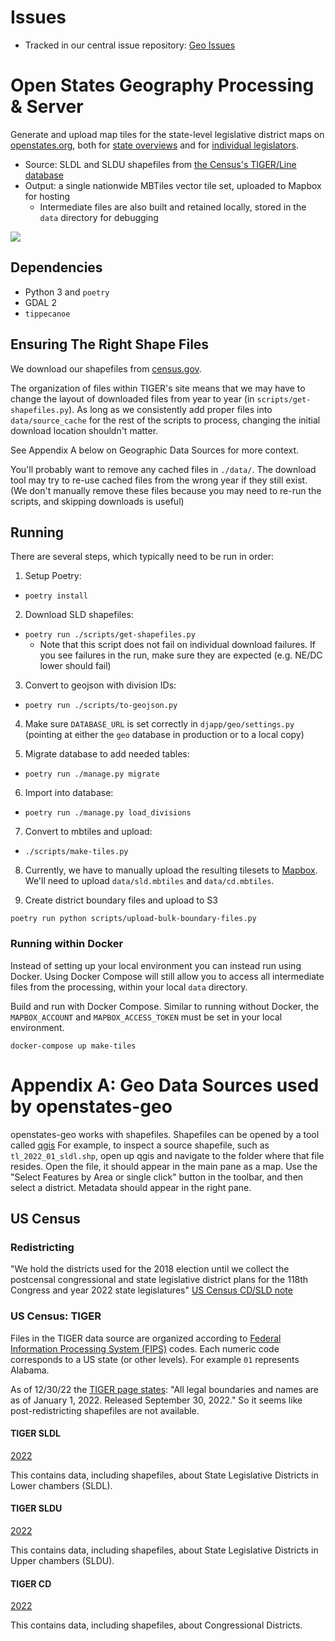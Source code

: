 # Issues

- Tracked in our central issue repository: [Geo Issues](https://github.com/openstates/issues/labels/component%3Ageo)

# Open States Geography Processing & Server

Generate and upload map tiles for the state-level legislative district maps on [openstates.org](https://openstates.org/), both for [state overviews](https://openstates.org/ca/) and for [individual legislators](https://openstates.org/person/tim-ashe-4mV4UFZqI2WsxsnYXLM8Vb/).

- Source: SLDL and SLDU shapefiles from [the Census's TIGER/Line database](https://www.census.gov/geo/maps-data/data/tiger-line.html)
- Output: a single nationwide MBTiles vector tile set, uploaded to Mapbox for hosting
  - Intermediate files are also built and retained locally, stored in the `data` directory for debugging

![](tileset-screenshot.png)

## Dependencies

- Python 3 and `poetry`
- GDAL 2
- `tippecanoe`

## Ensuring The Right Shape Files

We download our shapefiles from [census.gov](https://www2.census.gov/geo/tiger).

The organization of files within TIGER's site means that we may have to change the layout of downloaded files from year to year (in `scripts/get-shapefiles.py`). As long as we consistently add proper files into `data/source_cache` for the rest of the scripts to process, changing the initial download location shouldn't matter.

See Appendix A below on Geographic Data Sources for more context.

You'll probably want to remove any cached files in `./data/`. The download tool may try to re-use cached files from the wrong year if they still exist. (We don't manually remove these files because you may need to re-run the scripts, and skipping downloads is useful)

## Running

There are several steps, which typically need to be run in order:

1) Setup Poetry:

  - `poetry install`

2) Download SLD shapefiles:

  - `poetry run ./scripts/get-shapefiles.py`
    - Note that this script does not fail on individual download failures. If you see failures in the run, make sure they are expected (e.g. NE/DC lower should fail)

3) Convert to geojson with division IDs:

  - `poetry run ./scripts/to-geojson.py`

4) Make sure `DATABASE_URL` is set correctly in `djapp/geo/settings.py` (pointing at either the `geo` database in production or to a local copy)

5) Migrate database to add needed tables:

  - `poetry run ./manage.py migrate`

6) Import into database:

  - `poetry run ./manage.py load_divisions`

7) Convert to mbtiles and upload:

  - `./scripts/make-tiles.py`

8) Currently, we have to manually upload the resulting tilesets to [Mapbox](https://studio.mapbox.com/tilesets/). We'll need to upload `data/sld.mbtiles` and `data/cd.mbtiles`.

9) Create district boundary files and upload to S3

  `poetry run python scripts/upload-bulk-boundary-files.py`

### Running within Docker

Instead of setting up your local environment you can instead run using Docker. Using Docker Compose will still allow you to access all intermediate files from the processing, within your local `data` directory.

Build and run with Docker Compose. Similar to running without Docker, the `MAPBOX_ACCOUNT` and `MAPBOX_ACCESS_TOKEN` must be set in your local environment.

```
docker-compose up make-tiles
```

# Appendix A: Geo Data Sources used by openstates-geo

openstates-geo works with shapefiles. Shapefiles can be opened by a tool called [qgis](https://www.qgis.org/en/site/)
For example, to inspect a source shapefile, such as `tl_2022_01_sldl.shp`, open up qgis and navigate to the folder where
that file resides. Open the file, it should appear in the main pane as a map. Use the "Select Features by Area or single click"
button in the toolbar, and then select a district. Metadata should appear in the right pane.

## US Census


### Redistricting

"We hold the districts used for the 2018 election until we collect the postcensal congressional and state legislative district plans
for the 118th Congress and year 2022 state legislatures" [US Census CD/SLD note](https://www.census.gov/programs-surveys/geography/technical-documentation/user-note/cd-sld-note.html)

### US Census: TIGER

Files in the TIGER data source are organized according to
[Federal Information Processing System (FIPS)](https://transition.fcc.gov/oet/info/maps/census/fips/fips.txt) codes.
Each numeric code corresponds to a US state (or other levels). For example `01` represents Alabama.

As of 12/30/22 the [TIGER page states](https://www.census.gov/geographies/mapping-files/time-series/geo/tiger-line-file.html):
"All legal boundaries and names are as of January 1, 2022. Released September 30, 2022." So it seems like post-redistricting
shapefiles are not available.

#### TIGER SLDL

[2022](https://www2.census.gov/geo/tiger/TIGER2022/SLDL/)

This contains data, including shapefiles, about State Legislative Districts in Lower chambers (SLDL).

#### TIGER SLDU

[2022](https://www2.census.gov/geo/tiger/TIGER2022/SLDU/)

This contains data, including shapefiles, about State Legislative Districts in Upper chambers (SLDU).

#### TIGER CD

[2022](https://www2.census.gov/geo/tiger/TIGER2022/CD/)

This contains data, including shapefiles, about Congressional Districts.

